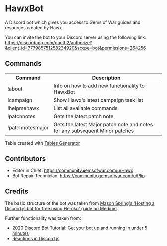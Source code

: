 # HawxBot

A Discord bot which gives you access to Gems of War guides and resources created by Hawx.

You can invite the bot to your Discord server using the following link:
https://discordapp.com/oauth2/authorize?&client_id=777985751258234920&scope=bot&permissions=264256

## Commands

| Command          | Description                                                                               |
|------------------|-------------------------------------------------------------------------------------------|
| !about           | Info on how to add new functionality to HawxBot                                           |
| !campaign        | Show Hawx's latest campaign task list                                                     |
| !helpmehawx      | List all available commands                                                               |
| !patchnotes      | Gets the latest patch note                                                                |
| !patchnotesmajor | Gets the latest Major patch note and notes for any subsequent Minor patches               |

Table created with [Tables Generator](https://www.tablesgenerator.com/markdown_tables)

## Contributors

* Editor in Chief: https://community.gemsofwar.com/u/Hawx
* Bot Repair Technician: https://community.gemsofwar.com/u/Plip

## Credits

The basic structure of the bot was taken from [Mason Spring's 'Hosting a Discord.js bot for free using Heroku' guide on Medium](https://medium.com/@mason.spr/hosting-a-discord-js-bot-for-free-using-heroku-564c3da2d23f).

Further functionality was taken from:
* [2020 Discord Bot Tutorial: Get your bot up and running in under 5 minutes](https://codeburst.io/discord-bot-tutorial-2020-a8a2e37e347c)
* [Reactions in Discord.js](https://discordjs.guide/popular-topics/reactions.html#custom-emojis)